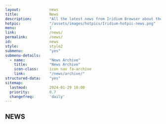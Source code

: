 ```yaml
---	
layout:				news
title: 				News
description: 		"All the latest news from Iridium Browser about the latest builds and downloads for various OS, development, source code releases, bug fixes and more."
hotpic: 			"/assets/images/hotpics/Iridium-hotpic-news.png"
menu:				1
link:				/news/
permalink:			/news/
id:					news
style:				style2
submenu:			"yes"
submenu-details:
  - name:			"News Archive"
    title:			"News Archive"
    icon-class:		icon nav fa-archive
    link:			"/news/archive/"
structured-data:	"yes"
sitemap:
  lastmod:			2024-01-29 10:00
  priority:			0.7
  changefreq:		'daily'
---
```

## NEWS #